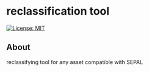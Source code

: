# reclassification tool  
[![License: MIT](https://img.shields.io/badge/License-MIT-yellow.svg)](git@github.com:sepal-contrib/reclassify/blob/master/LICENSE)  
  
## About  
  
reclassifying tool for any asset compatible with SEPAL  
